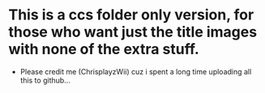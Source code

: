 # This is a ccs folder only version, for those who want just the title images with none of the extra stuff.

- Please credit me (ChrisplayzWii) cuz i spent a long time uploading all this to github...
